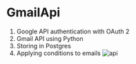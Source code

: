# GmailApi
1. Google API authentication with OAuth 2
2. Gmail API using Python
3. Storing in Postgres
4. Applying conditions to emails
![api](https://user-images.githubusercontent.com/72887609/236349522-7b5f5723-1236-4654-9570-ebbbbc91bf8f.png)
